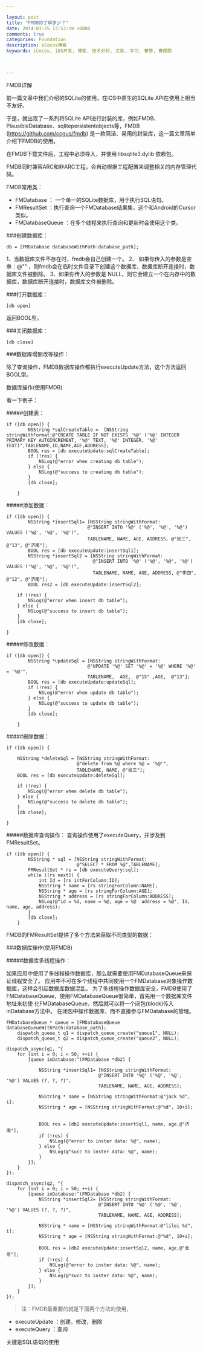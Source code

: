 ```yaml
---

layout: post
title: "FMDB你了解多少？"
date: 2014-01-25 13:53:19 +0800
comments: true
categories: Foundation
description: iCocos博客
keywords: iCocos, iOS开发, 博客, 技术分析, 文章, 学习, 曹黎, 曹理鹏

 

--- 
```


FMDB详解

前一篇文章中我们介绍的SQLite的使用，在iOS中原生的SQLite API在使用上相当不友好。

于是，就出现了一系列将SQLite API进行封装的库，例如FMDB、PlausibleDatabase、sqlitepersistentobjects等，FMDB (https://github.com/ccgus/fmdb) 是一款简洁、易用的封装库，这一篇文章简单介绍下FMDB的使用。



<!--more-->




在FMDB下载文件后，工程中必须导入，并使用 libsqlite3.dylib 依赖包。

FMDB同时兼容ARC和非ARC工程，会自动根据工程配置来调整相关的内存管理代码。

FMDB常用类：

* FMDatabase ： 一个单一的SQLite数据库，用于执行SQL语句。
* FMResultSet ：执行查询一个FMDatabase结果集，这个和Android的Cursor类似。
* FMDatabaseQueue ：在多个线程来执行查询和更新时会使用这个类。


###创建数据库：

	db = [FMDatabase databaseWithPath:database_path];

1、当数据库文件不存在时，fmdb会自己创建一个。
2、 如果你传入的参数是空串：@"" ，则fmdb会在临时文件目录下创建这个数据库，数据库断开连接时，数据库文件被删除。
3、如果你传入的参数是 NULL，则它会建立一个在内存中的数据库，数据库断开连接时，数据库文件被删除。

###打开数据库：

	[db open]

返回BOOL型。

###关闭数据库：

	[db close]

###数据库增删改等操作：

除了查询操作，FMDB数据库操作都执行executeUpdate方法，这个方法返回BOOL型。

数据库操作(使用FMDB)

看一下例子：

#####创建表：

	if ([db open]) {
	        NSString *sqlCreateTable =  [NSString stringWithFormat:@"CREATE TABLE IF NOT EXISTS '%@' ('%@' INTEGER PRIMARY KEY AUTOINCREMENT, '%@' TEXT, '%@' INTEGER, '%@' TEXT)",TABLENAME,ID,NAME,AGE,ADDRESS];
	        BOOL res = [db executeUpdate:sqlCreateTable];
	        if (!res) {
	            NSLog(@"error when creating db table");
	        } else {
	            NSLog(@"success to creating db table");
	        }
	        [db close];
	
	    }
 

 

#####添加数据：

 

	if ([db open]) {
	        NSString *insertSql1= [NSString stringWithFormat:
	                              @"INSERT INTO '%@' ('%@', '%@', '%@') VALUES ('%@', '%@', '%@')",
	                              TABLENAME, NAME, AGE, ADDRESS, @"张三", @"13", @"济南"];
	        BOOL res = [db executeUpdate:insertSql1];
	        NSString *insertSql2 = [NSString stringWithFormat:
	                                @"INSERT INTO '%@' ('%@', '%@', '%@') VALUES ('%@', '%@', '%@')",
	                                TABLENAME, NAME, AGE, ADDRESS, @"李四", @"12", @"济南"];
	        BOOL res2 = [db executeUpdate:insertSql2];
       
        if (!res) {
            NSLog(@"error when insert db table");
        } else {
            NSLog(@"success to insert db table");
        }
        [db close];

    }
 

#####修改数据：

	if ([db open]) {
	        NSString *updateSql = [NSString stringWithFormat:
	                              @"UPDATE '%@' SET '%@' = '%@' WHERE '%@' = '%@'",
	                              TABLENAME,  AGE,  @"15" ,AGE,  @"13"];
	        BOOL res = [db executeUpdate:updateSql];
	        if (!res) {
	            NSLog(@"error when update db table");
	        } else {
	            NSLog(@"success to update db table");
	        }
	        [db close];
	
	    }
 

 

#####删除数据：

	if ([db open]) {
       
        NSString *deleteSql = [NSString stringWithFormat:
                              @"delete from %@ where %@ = '%@'",
                              TABLENAME, NAME, @"张三"];
        BOOL res = [db executeUpdate:deleteSql];
       
        if (!res) {
            NSLog(@"error when delete db table");
        } else {
            NSLog(@"success to delete db table");
        }
        [db close];

    }
 

 

#####数据库查询操作：
查询操作使用了executeQuery，并涉及到FMResultSet。

	if ([db open]) {
	        NSString * sql = [NSString stringWithFormat:
	                          @"SELECT * FROM %@",TABLENAME];
	        FMResultSet * rs = [db executeQuery:sql];
	        while ([rs next]) {
	            int Id = [rs intForColumn:ID];
	            NSString * name = [rs stringForColumn:NAME];
	            NSString * age = [rs stringForColumn:AGE];
	            NSString * address = [rs stringForColumn:ADDRESS];
	            NSLog(@"id = %d, name = %@, age = %@  address = %@", Id, name, age, address);
	        }
	        [db close];
	    }
 

FMDB的FMResultSet提供了多个方法来获取不同类型的数据：

###数据库操作(使用FMDB)

#####数据库多线程操作：

如果应用中使用了多线程操作数据库，那么就需要使用FMDatabaseQueue来保证线程安全了。 应用中不可在多个线程中共同使用一个FMDatabase对象操作数据库，这样会引起数据库数据混乱。 为了多线程操作数据库安全，FMDB使用了FMDatabaseQueue，使用FMDatabaseQueue很简单，首先用一个数据库文件地址来初使 化FMDatabaseQueue，然后就可以将一个闭包(block)传入inDatabase方法中。 在闭包中操作数据库，而不直接参与FMDatabase的管理。

 

	FMDatabaseQueue * queue = [FMDatabaseQueue databaseQueueWithPath:database_path];
	    dispatch_queue_t q1 = dispatch_queue_create("queue1", NULL);
	    dispatch_queue_t q2 = dispatch_queue_create("queue2", NULL);
   
    dispatch_async(q1, ^{
        for (int i = 0; i < 50; ++i) {
            [queue inDatabase:^(FMDatabase *db2) {
               
                NSString *insertSql1= [NSString stringWithFormat:
                                      @"INSERT INTO '%@' ('%@', '%@', '%@') VALUES (?, ?, ?)",
                                      TABLENAME, NAME, AGE, ADDRESS];
               
                NSString * name = [NSString stringWithFormat:@"jack %d", i];
                NSString * age = [NSString stringWithFormat:@"%d", 10+i];
               
               
                BOOL res = [db2 executeUpdate:insertSql1, name, age,@"济南"];
                if (!res) {
                    NSLog(@"error to inster data: %@", name);
                } else {
                    NSLog(@"succ to inster data: %@", name);
                }
            }];
        }
    });
   
    dispatch_async(q2, ^{
        for (int i = 0; i < 50; ++i) {
            [queue inDatabase:^(FMDatabase *db2) {
                NSString *insertSql2= [NSString stringWithFormat:
                                      @"INSERT INTO '%@' ('%@', '%@', '%@') VALUES (?, ?, ?)",
                                      TABLENAME, NAME, AGE, ADDRESS];
               
                NSString * name = [NSString stringWithFormat:@"lilei %d", i];
                NSString * age = [NSString stringWithFormat:@"%d", 10+i];
               
                BOOL res = [db2 executeUpdate:insertSql2, name, age,@"北京"];
                if (!res) {
                    NSLog(@"error to inster data: %@", name);
                } else {
                    NSLog(@"succ to inster data: %@", name);
                }
            }];
        }
    });

> 注：FMDB最重要的就是下面两个方法的使用，

* executeUpdate ：创建。修改，删除
* executeQuery ：查询

关键是SQL语句的使用